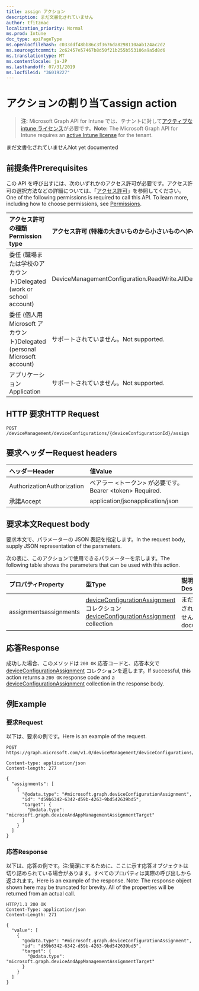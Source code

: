 ```yaml
---
title: assign アクション
description: まだ文書化されていません
author: tfitzmac
localization_priority: Normal
ms.prod: Intune
doc_type: apiPageType
ms.openlocfilehash: c033ddf48bb86c3f3676da8298110aab124ac2d2
ms.sourcegitcommit: 2c62457e57467b8d50f21b255b553106a9a5d8d6
ms.translationtype: MT
ms.contentlocale: ja-JP
ms.lasthandoff: 07/31/2019
ms.locfileid: "36019227"
---
```

# <a name="assign-action"></a><span data-ttu-id="93876-103">アクションの割り当て</span><span class="sxs-lookup"><span data-stu-id="93876-103">assign action</span></span>

> <span data-ttu-id="93876-104">**注:** Microsoft Graph API for Intune では、テナントに対して[アクティブな intune ライセンス](https://go.microsoft.com/fwlink/?linkid=839381)が必要です。</span><span class="sxs-lookup"><span data-stu-id="93876-104">**Note:** The Microsoft Graph API for Intune requires an [active Intune license](https://go.microsoft.com/fwlink/?linkid=839381) for the tenant.</span></span>

<span data-ttu-id="93876-105">まだ文書化されていません</span><span class="sxs-lookup"><span data-stu-id="93876-105">Not yet documented</span></span>

## <a name="prerequisites"></a><span data-ttu-id="93876-106">前提条件</span><span class="sxs-lookup"><span data-stu-id="93876-106">Prerequisites</span></span>
<span data-ttu-id="93876-p101">この API を呼び出すには、次のいずれかのアクセス許可が必要です。アクセス許可の選択方法などの詳細については、「[アクセス許可](/graph/permissions-reference)」を参照してください。</span><span class="sxs-lookup"><span data-stu-id="93876-p101">One of the following permissions is required to call this API. To learn more, including how to choose permissions, see [Permissions](/graph/permissions-reference).</span></span>

|<span data-ttu-id="93876-109">アクセス許可の種類</span><span class="sxs-lookup"><span data-stu-id="93876-109">Permission type</span></span>|<span data-ttu-id="93876-110">アクセス許可 (特権の大きいものから小さいものへ)</span><span class="sxs-lookup"><span data-stu-id="93876-110">Permissions (from most to least privileged)</span></span>|
|:---|:---|
|<span data-ttu-id="93876-111">委任 (職場または学校のアカウント)</span><span class="sxs-lookup"><span data-stu-id="93876-111">Delegated (work or school account)</span></span>|<span data-ttu-id="93876-112">DeviceManagementConfiguration.ReadWrite.All</span><span class="sxs-lookup"><span data-stu-id="93876-112">DeviceManagementConfiguration.ReadWrite.All</span></span>|
|<span data-ttu-id="93876-113">委任 (個人用 Microsoft アカウント)</span><span class="sxs-lookup"><span data-stu-id="93876-113">Delegated (personal Microsoft account)</span></span>|<span data-ttu-id="93876-114">サポートされていません。</span><span class="sxs-lookup"><span data-stu-id="93876-114">Not supported.</span></span>|
|<span data-ttu-id="93876-115">アプリケーション</span><span class="sxs-lookup"><span data-stu-id="93876-115">Application</span></span>|<span data-ttu-id="93876-116">サポートされていません。</span><span class="sxs-lookup"><span data-stu-id="93876-116">Not supported.</span></span>|

## <a name="http-request"></a><span data-ttu-id="93876-117">HTTP 要求</span><span class="sxs-lookup"><span data-stu-id="93876-117">HTTP Request</span></span>
<!-- {
  "blockType": "ignored"
}
-->
``` http
POST /deviceManagement/deviceConfigurations/{deviceConfigurationId}/assign
```

## <a name="request-headers"></a><span data-ttu-id="93876-118">要求ヘッダー</span><span class="sxs-lookup"><span data-stu-id="93876-118">Request headers</span></span>
|<span data-ttu-id="93876-119">ヘッダー</span><span class="sxs-lookup"><span data-stu-id="93876-119">Header</span></span>|<span data-ttu-id="93876-120">値</span><span class="sxs-lookup"><span data-stu-id="93876-120">Value</span></span>|
|:---|:---|
|<span data-ttu-id="93876-121">Authorization</span><span class="sxs-lookup"><span data-stu-id="93876-121">Authorization</span></span>|<span data-ttu-id="93876-122">ベアラー &lt;トークン&gt; が必要です。</span><span class="sxs-lookup"><span data-stu-id="93876-122">Bearer &lt;token&gt; Required.</span></span>|
|<span data-ttu-id="93876-123">承諾</span><span class="sxs-lookup"><span data-stu-id="93876-123">Accept</span></span>|<span data-ttu-id="93876-124">application/json</span><span class="sxs-lookup"><span data-stu-id="93876-124">application/json</span></span>|

## <a name="request-body"></a><span data-ttu-id="93876-125">要求本文</span><span class="sxs-lookup"><span data-stu-id="93876-125">Request body</span></span>
<span data-ttu-id="93876-126">要求本文で、パラメーターの JSON 表記を指定します。</span><span class="sxs-lookup"><span data-stu-id="93876-126">In the request body, supply JSON representation of the parameters.</span></span>

<span data-ttu-id="93876-127">次の表に、このアクションで使用できるパラメーターを示します。</span><span class="sxs-lookup"><span data-stu-id="93876-127">The following table shows the parameters that can be used with this action.</span></span>

|<span data-ttu-id="93876-128">プロパティ</span><span class="sxs-lookup"><span data-stu-id="93876-128">Property</span></span>|<span data-ttu-id="93876-129">型</span><span class="sxs-lookup"><span data-stu-id="93876-129">Type</span></span>|<span data-ttu-id="93876-130">説明</span><span class="sxs-lookup"><span data-stu-id="93876-130">Description</span></span>|
|:---|:---|:---|
|<span data-ttu-id="93876-131">assignments</span><span class="sxs-lookup"><span data-stu-id="93876-131">assignments</span></span>|<span data-ttu-id="93876-132">[deviceConfigurationAssignment](../resources/intune-deviceconfig-deviceconfigurationassignment.md) コレクション</span><span class="sxs-lookup"><span data-stu-id="93876-132">[deviceConfigurationAssignment](../resources/intune-deviceconfig-deviceconfigurationassignment.md) collection</span></span>|<span data-ttu-id="93876-133">まだ文書化されていません</span><span class="sxs-lookup"><span data-stu-id="93876-133">Not yet documented</span></span>|



## <a name="response"></a><span data-ttu-id="93876-134">応答</span><span class="sxs-lookup"><span data-stu-id="93876-134">Response</span></span>
<span data-ttu-id="93876-135">成功した場合、このメソッドは `200 OK` 応答コードと、応答本文で [deviceConfigurationAssignment](../resources/intune-deviceconfig-deviceconfigurationassignment.md) コレクションを返します。</span><span class="sxs-lookup"><span data-stu-id="93876-135">If successful, this action returns a `200 OK` response code and a [deviceConfigurationAssignment](../resources/intune-deviceconfig-deviceconfigurationassignment.md) collection in the response body.</span></span>

## <a name="example"></a><span data-ttu-id="93876-136">例</span><span class="sxs-lookup"><span data-stu-id="93876-136">Example</span></span>

### <a name="request"></a><span data-ttu-id="93876-137">要求</span><span class="sxs-lookup"><span data-stu-id="93876-137">Request</span></span>
<span data-ttu-id="93876-138">以下は、要求の例です。</span><span class="sxs-lookup"><span data-stu-id="93876-138">Here is an example of the request.</span></span>
``` http
POST https://graph.microsoft.com/v1.0/deviceManagement/deviceConfigurations/{deviceConfigurationId}/assign

Content-type: application/json
Content-length: 277

{
  "assignments": [
    {
      "@odata.type": "#microsoft.graph.deviceConfigurationAssignment",
      "id": "d59b6342-6342-d59b-4263-9bd542639bd5",
      "target": {
        "@odata.type": "microsoft.graph.deviceAndAppManagementAssignmentTarget"
      }
    }
  ]
}
```

### <a name="response"></a><span data-ttu-id="93876-139">応答</span><span class="sxs-lookup"><span data-stu-id="93876-139">Response</span></span>
<span data-ttu-id="93876-p102">以下は、応答の例です。注:簡潔にするために、ここに示す応答オブジェクトは切り詰められている場合があります。すべてのプロパティは実際の呼び出しから返されます。</span><span class="sxs-lookup"><span data-stu-id="93876-p102">Here is an example of the response. Note: The response object shown here may be truncated for brevity. All of the properties will be returned from an actual call.</span></span>
``` http
HTTP/1.1 200 OK
Content-Type: application/json
Content-Length: 271

{
  "value": [
    {
      "@odata.type": "#microsoft.graph.deviceConfigurationAssignment",
      "id": "d59b6342-6342-d59b-4263-9bd542639bd5",
      "target": {
        "@odata.type": "microsoft.graph.deviceAndAppManagementAssignmentTarget"
      }
    }
  ]
}
```



